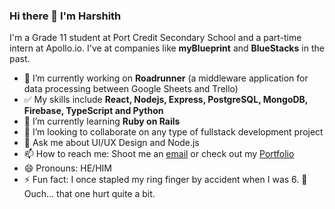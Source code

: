 ### Hi there 👋 I'm Harshith

I'm a Grade 11 student at Port Credit Secondary School and a part-time intern at Apollo.io. I've at companies like **myBlueprint** and **BlueStacks** in the past.

- 🔭 I’m currently working on **Roadrunner** (a middleware application for data processing between Google Sheets and Trello)
- ✅ My skills include **React, Nodejs, Express, PostgreSQL, MongoDB, Firebase, TypeScript and Python**
- 🌱 I’m currently learning **Ruby on Rails**
- 👯 I’m looking to collaborate on any type of fullstack development project
- 💬 Ask me about UI/UX Design and Node.js
- 📫 How to reach me: Shoot me an [email](mailto:harshithl1777@gmail.com) or check out my [Portfolio](https://harshithl.me)
- 😄 Pronouns: HE/HIM
- ⚡ Fun fact: I once stapled my ring finger by accident when I was 6. 😬 Ouch... that one hurt quite a bit.
